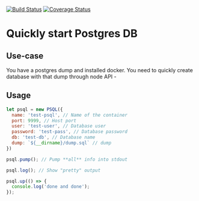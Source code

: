 [![Build Status](https://travis-ci.org/markelog/fastdev-psql.svg?branch=master)](https://travis-ci.org/markelog/dbuilder)
[![Coverage Status](https://coveralls.io/repos/github/markelog/fastdev-psql/badge.svg?branch=master&t=CdowK8)](https://coveralls.io/github/markelog/fastdev-psql?branch=master)

# Quickly start Postgres DB
## Use-case
You have a postgres dump and installed docker. You need to quickly create database with that dump through node API -

## Usage
```js
let psql = new PSQL({
  name: 'test-psql', // Name of the container
  port: 9999, // Host port
  user: 'test-user', // Database user
  password: 'test-pass', // Database password
  db: 'test-db', // Database name
  dump: `${__dirname}/dump.sql` // dump
})

psql.pump(); // Pump **all** info into stdout

psql.log(); // Show "pretty" output

psql.up(() => {
  console.log('done and done');
});
```
